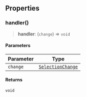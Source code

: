 ## Properties

### handler()

> **handler**: (`change`) => `void`

#### Parameters

| Parameter | Type                                    |
| --------- | --------------------------------------- |
| `change`  | [`SelectionChange`](SelectionChange.md) |

#### Returns

`void`
